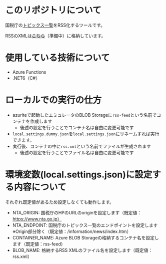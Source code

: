 # このリポジトリについて

国税庁の[トピックス一覧](https://www.nta.go.jp/information/news/index.htm)をRSS化するツールです。

RSSのXMLは<s>[こちら]()</s>（準備中）に格納しています。

# 使用している技術について

* Azure Functions
* .NET6（C#）

# ローカルでの実行の仕方

* azuriteで起動したエミュレータのBLOB Storageに`rss-feed`という名前でコンテナを作成します
   * 後述の設定を行うことでコンテナ名は自由に変更可能です
* `local.settings.dummy.json`を`local.settings.json`にリネームすれば実行できます。
* 実行後、コンテナの中に`rss.xml`という名前でファイルが生成されます
   * 後述の設定を行うことでファイル名は自由に変更可能です

# 環境変数(local.settings.json)に設定する内容について

それぞれ既定値があるため設定しなくても動作します。

* NTA_ORIGIN: 国税庁のHPのURLのoriginを設定します（既定値：https://www.nta.go.jp）
* NTA_ENDPOINT: 国税庁のトピックス一覧のエンドポイントを設定します※Origin部分除く（既定値：/information/news/index.htm）
* CONTAINER_NAME: Azure BLOB Storageの格納するコンテナ名を設定します（既定値：rss-feed）
* BLOB_NAME: 格納するRSS XMLのファイル名を設定します（既定値：rss.xml）